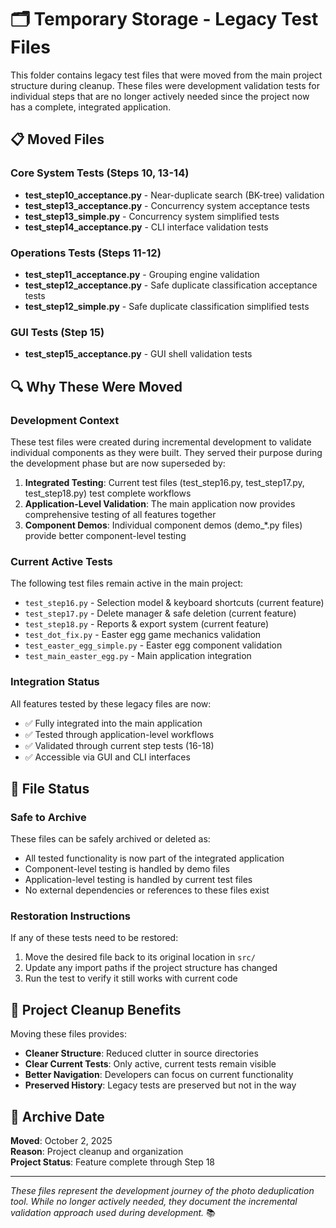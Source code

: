 # 🗂️ Temporary Storage - Legacy Test Files

This folder contains legacy test files that were moved from the main project structure during cleanup. These files were development validation tests for individual steps that are no longer actively needed since the project now has a complete, integrated application.

## 📋 Moved Files

### Core System Tests (Steps 10, 13-14)
- **test_step10_acceptance.py** - Near-duplicate search (BK-tree) validation
- **test_step13_acceptance.py** - Concurrency system acceptance tests
- **test_step13_simple.py** - Concurrency system simplified tests  
- **test_step14_acceptance.py** - CLI interface validation tests

### Operations Tests (Steps 11-12)
- **test_step11_acceptance.py** - Grouping engine validation
- **test_step12_acceptance.py** - Safe duplicate classification acceptance tests
- **test_step12_simple.py** - Safe duplicate classification simplified tests

### GUI Tests (Step 15)
- **test_step15_acceptance.py** - GUI shell validation tests

## 🔍 Why These Were Moved

### **Development Context**
These test files were created during incremental development to validate individual components as they were built. They served their purpose during the development phase but are now superseded by:

1. **Integrated Testing**: Current test files (test_step16.py, test_step17.py, test_step18.py) test complete workflows
2. **Application-Level Validation**: The main application now provides comprehensive testing of all features together
3. **Component Demos**: Individual component demos (demo_*.py files) provide better component-level testing

### **Current Active Tests**
The following test files remain active in the main project:
- `test_step16.py` - Selection model & keyboard shortcuts (current feature)
- `test_step17.py` - Delete manager & safe deletion (current feature)
- `test_step18.py` - Reports & export system (current feature)
- `test_dot_fix.py` - Easter egg game mechanics validation
- `test_easter_egg_simple.py` - Easter egg component validation
- `test_main_easter_egg.py` - Main application integration

### **Integration Status**
All features tested by these legacy files are now:
- ✅ Fully integrated into the main application
- ✅ Tested through application-level workflows
- ✅ Validated through current step tests (16-18)
- ✅ Accessible via GUI and CLI interfaces

## 📁 File Status

### **Safe to Archive**
These files can be safely archived or deleted as:
- All tested functionality is now part of the integrated application
- Component-level testing is handled by demo files
- Application-level testing is handled by current test files
- No external dependencies or references to these files exist

### **Restoration Instructions**
If any of these tests need to be restored:
1. Move the desired file back to its original location in `src/`
2. Update any import paths if the project structure has changed
3. Run the test to verify it still works with current code

## 🎯 Project Cleanup Benefits

Moving these files provides:
- **Cleaner Structure**: Reduced clutter in source directories
- **Clear Current Tests**: Only active, current tests remain visible
- **Better Navigation**: Developers can focus on current functionality
- **Preserved History**: Legacy tests are preserved but not in the way

## 📅 Archive Date

**Moved**: October 2, 2025  
**Reason**: Project cleanup and organization  
**Project Status**: Feature complete through Step 18  

---

*These files represent the development journey of the photo deduplication tool. While no longer actively needed, they document the incremental validation approach used during development.* 📚